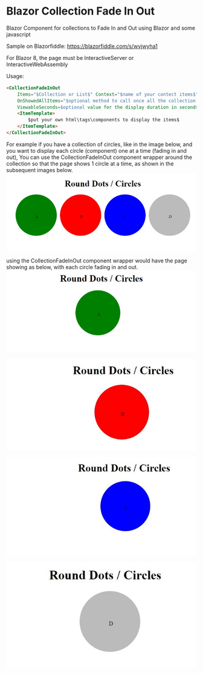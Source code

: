 # Blazor Collection Fade In Out
Blazor Component for collections to Fade In and Out using Blazor and some javascript

Sample on Blazorfiddle: https://blazorfiddle.com/s/wvjwyha1

For Blazor 8, the page must be InteractiveServer or InteractiveWebAssembly

Usage:
```html
<CollectionFadeInOut  
    Items="$Collection or List$" Context="$name of your contect items$"
    OnShowedAllItems="$optional method to call once all the collection items have been faded in and out$"
    ViewableSeconds=$optional value for the display duration in seconds for each item, default is 5 (seconds) $>
    <ItemTemplate>
        $put your own html\tags\components to display the items$
    </ItemTemplate>
</CollectionFadeInOut>
```
For example if you have a collection of circles, like in the image below, and you want to display each circle (component) one at a time (fading in and out), 
You can use the CollectionFadeInOut component wrapper around the collection so that the page shows 1 circle at a time, as shown in the subsequent images below.
![alt text](RoundDotsAll.jpg)

using the CollectionFadeInOut component wrapper would have the page showing as below, with each circle fading in and out.
![alt text](RoundDots1.jpg)

![alt text](RoundDots2.jpg)

![alt text](RoundDots3.jpg)

![alt text](RoundDots4.jpg)
